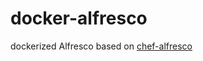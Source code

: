 # docker-alfresco
dockerized Alfresco based on [chef-alfresco](https://github.com/Alfresco/chef-alfresco)
